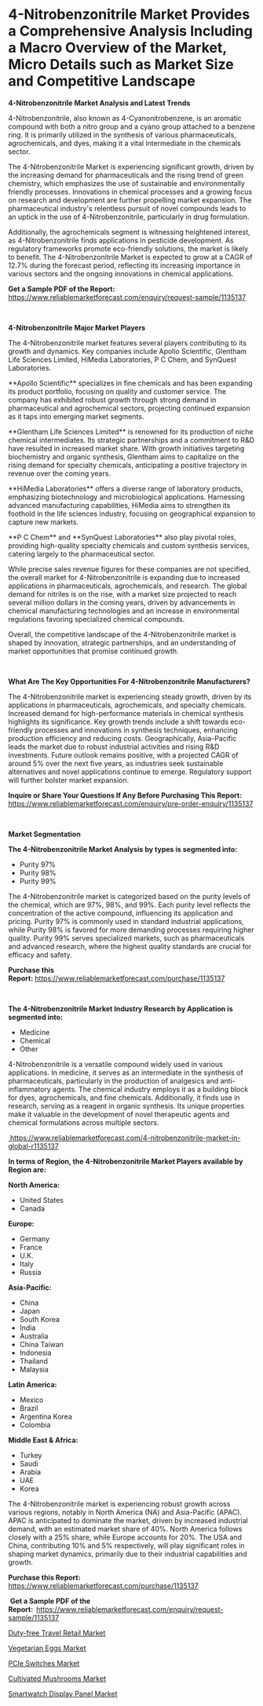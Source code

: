 <p><h1>4-Nitrobenzonitrile Market Provides a Comprehensive Analysis Including a Macro Overview of the Market, Micro Details such as Market Size and Competitive Landscape</h1></p><p><strong>4-Nitrobenzonitrile Market Analysis and Latest Trends</strong></p>
<p><p>4-Nitrobenzonitrile, also known as 4-Cyanonitrobenzene, is an aromatic compound with both a nitro group and a cyano group attached to a benzene ring. It is primarily utilized in the synthesis of various pharmaceuticals, agrochemicals, and dyes, making it a vital intermediate in the chemicals sector.</p><p>The 4-Nitrobenzonitrile Market is experiencing significant growth, driven by the increasing demand for pharmaceuticals and the rising trend of green chemistry, which emphasizes the use of sustainable and environmentally friendly processes. Innovations in chemical processes and a growing focus on research and development are further propelling market expansion. The pharmaceutical industry's relentless pursuit of novel compounds leads to an uptick in the use of 4-Nitrobenzonitrile, particularly in drug formulation.</p><p>Additionally, the agrochemicals segment is witnessing heightened interest, as 4-Nitrobenzonitrile finds applications in pesticide development. As regulatory frameworks promote eco-friendly solutions, the market is likely to benefit. The 4-Nitrobenzonitrile Market is expected to grow at a CAGR of 12.7% during the forecast period, reflecting its increasing importance in various sectors and the ongoing innovations in chemical applications.</p></p>
<p><strong>Get a Sample PDF of the Report:&nbsp;</strong> <a href="https://www.reliablemarketforecast.com/enquiry/request-sample/1135137?utm_campaign=1141&utm_medium=2&utm_source=Github&utm_content=ia&utm_term=09102024&utm_id=4-nitrobenzonitrile">https://www.reliablemarketforecast.com/enquiry/request-sample/1135137</a></p>
<p>&nbsp;</p>
<p><strong>4-Nitrobenzonitrile Major Market Players</strong></p>
<p><p>The 4-Nitrobenzonitrile market features several players contributing to its growth and dynamics. Key companies include Apollo Scientific, Glentham Life Sciences Limited, HiMedia Laboratories, P C Chem, and SynQuest Laboratories. </p><p>**Apollo Scientific** specializes in fine chemicals and has been expanding its product portfolio, focusing on quality and customer service. The company has exhibited robust growth through strong demand in pharmaceutical and agrochemical sectors, projecting continued expansion as it taps into emerging market segments.</p><p>**Glentham Life Sciences Limited** is renowned for its production of niche chemical intermediates. Its strategic partnerships and a commitment to R&D have resulted in increased market share. With growth initiatives targeting biochemistry and organic synthesis, Glentham aims to capitalize on the rising demand for specialty chemicals, anticipating a positive trajectory in revenue over the coming years.</p><p>**HiMedia Laboratories** offers a diverse range of laboratory products, emphasizing biotechnology and microbiological applications. Harnessing advanced manufacturing capabilities, HiMedia aims to strengthen its foothold in the life sciences industry, focusing on geographical expansion to capture new markets.</p><p>**P C Chem** and **SynQuest Laboratories** also play pivotal roles, providing high-quality specialty chemicals and custom synthesis services, catering largely to the pharmaceutical sector. </p><p>While precise sales revenue figures for these companies are not specified, the overall market for 4-Nitrobenzonitrile is expanding due to increased applications in pharmaceuticals, agrochemicals, and research. The global demand for nitriles is on the rise, with a market size projected to reach several million dollars in the coming years, driven by advancements in chemical manufacturing technologies and an increase in environmental regulations favoring specialized chemical compounds. </p><p>Overall, the competitive landscape of the 4-Nitrobenzonitrile market is shaped by innovation, strategic partnerships, and an understanding of market opportunities that promise continued growth.</p></p>
<p>&nbsp;</p>
<p><strong>What Are The Key Opportunities For 4-Nitrobenzonitrile Manufacturers?</strong></p>
<p><p>The 4-Nitrobenzonitrile market is experiencing steady growth, driven by its applications in pharmaceuticals, agrochemicals, and specialty chemicals. Increased demand for high-performance materials in chemical synthesis highlights its significance. Key growth trends include a shift towards eco-friendly processes and innovations in synthesis techniques, enhancing production efficiency and reducing costs. Geographically, Asia-Pacific leads the market due to robust industrial activities and rising R&D investments. Future outlook remains positive, with a projected CAGR of around 5% over the next five years, as industries seek sustainable alternatives and novel applications continue to emerge. Regulatory support will further bolster market expansion.</p></p>
<p><strong>Inquire or Share Your Questions If Any Before Purchasing This Report:</strong> <a href="https://www.reliablemarketforecast.com/enquiry/pre-order-enquiry/1135137?utm_campaign=1141&utm_medium=2&utm_source=Github&utm_content=ia&utm_term=09102024&utm_id=4-nitrobenzonitrile">https://www.reliablemarketforecast.com/enquiry/pre-order-enquiry/1135137</a></p>
<p>&nbsp;</p>
<p><strong>Market Segmentation</strong></p>
<p><strong>The 4-Nitrobenzonitrile Market Analysis by types is segmented into:</strong></p>
<p><ul><li>Purity 97%</li><li>Purity 98%</li><li>Purity 99%</li></ul></p>
<p><p>The 4-Nitrobenzonitrile market is categorized based on the purity levels of the chemical, which are 97%, 98%, and 99%. Each purity level reflects the concentration of the active compound, influencing its application and pricing. Purity 97% is commonly used in standard industrial applications, while Purity 98% is favored for more demanding processes requiring higher quality. Purity 99% serves specialized markets, such as pharmaceuticals and advanced research, where the highest quality standards are crucial for efficacy and safety.</p></p>
<p><strong>Purchase this Report:&nbsp;</strong><a href="https://www.reliablemarketforecast.com/purchase/1135137?utm_campaign=1141&utm_medium=2&utm_source=Github&utm_content=ia&utm_term=09102024&utm_id=4-nitrobenzonitrile">https://www.reliablemarketforecast.com/purchase/1135137</a></p>
<p>&nbsp;</p>
<p><strong>The 4-Nitrobenzonitrile Market Industry Research by Application is segmented into:</strong></p>
<p><ul><li>Medicine</li><li>Chemical</li><li>Other</li></ul></p>
<p><p>4-Nitrobenzonitrile is a versatile compound widely used in various applications. In medicine, it serves as an intermediate in the synthesis of pharmaceuticals, particularly in the production of analgesics and anti-inflammatory agents. The chemical industry employs it as a building block for dyes, agrochemicals, and fine chemicals. Additionally, it finds use in research, serving as a reagent in organic synthesis. Its unique properties make it valuable in the development of novel therapeutic agents and chemical formulations across multiple sectors.</p></p>
<p><a href="https://www.reliablemarketforecast.com/4-nitrobenzonitrile-market-in-global-r1135137?utm_campaign=1141&utm_medium=2&utm_source=Github&utm_content=ia&utm_term=09102024&utm_id=4-nitrobenzonitrile">&nbsp;https://www.reliablemarketforecast.com/4-nitrobenzonitrile-market-in-global-r1135137</a></p>
<p><strong>In terms of Region, the 4-Nitrobenzonitrile Market Players available by Region are:</strong></p>
<p>
    <p> <strong> North America: </strong>
        <ul>
            <li>United States</li>
            <li>Canada</li>
        </ul>
        </p> 
    <p> <strong> Europe: </strong>
        <ul>
            <li>Germany</li>
            <li>France</li>
            <li>U.K.</li>
            <li>Italy</li>
            <li>Russia</li>
        </ul>
        </p> 
    <p> <strong> Asia-Pacific: </strong>
        <ul>
            <li>China</li>
            <li>Japan</li>
            <li>South Korea</li>
            <li>India</li>
            <li>Australia</li>
            <li>China Taiwan</li>
            <li>Indonesia</li>
            <li>Thailand</li>
            <li>Malaysia</li>
        </ul>
        </p> 
    <p> <strong> Latin America: </strong>
        <ul>
            <li>Mexico</li>
            <li>Brazil</li>
            <li>Argentina Korea</li>
            <li>Colombia</li>
        </ul>
        </p> 
    <p> <strong> Middle East & Africa: </strong>
        <ul>
            <li>Turkey</li>
            <li>Saudi</li>
            <li>Arabia</li>
            <li>UAE</li>
            <li>Korea</li>
        </ul>
    </p>
    </p>
<p><p>The 4-Nitrobenzonitrile market is experiencing robust growth across various regions, notably in North America (NA) and Asia-Pacific (APAC). APAC is anticipated to dominate the market, driven by increased industrial demand, with an estimated market share of 40%. North America follows closely with a 25% share, while Europe accounts for 20%. The USA and China, contributing 10% and 5% respectively, will play significant roles in shaping market dynamics, primarily due to their industrial capabilities and growth.</p></p>
<p><strong>Purchase this Report: </strong><a href="https://www.reliablemarketforecast.com/purchase/1135137?utm_campaign=1141&utm_medium=2&utm_source=Github&utm_content=ia&utm_term=09102024&utm_id=4-nitrobenzonitrile">https://www.reliablemarketforecast.com/purchase/1135137</a></p>
<p>&nbsp;<strong>Get a Sample PDF of the Report:&nbsp;&nbsp;</strong><a href="https://www.reliablemarketforecast.com/enquiry/request-sample/1135137?utm_campaign=1141&utm_medium=2&utm_source=Github&utm_content=ia&utm_term=09102024&utm_id=4-nitrobenzonitrile">https://www.reliablemarketforecast.com/enquiry/request-sample/1135137</a></p>
<p><strong></strong></p>
<p><p><a href="https://github.com/alisia4sskil/Market-Research-Report-List-1/blob/main/duty-free-travel-retail-market.md?utm_campaign=1141&utm_medium=2&utm_source=Github&utm_content=ia&utm_term=09102024&utm_id=4-nitrobenzonitrile">Duty-free Travel Retail Market</a></p><p><a href="https://issuu.com/reportprime-2/docs/vegetarian-eggs-market-size-2030.pp_4e86d1a2901270?utm_campaign=1141&utm_medium=2&utm_source=Github&utm_content=ia&utm_term=09102024&utm_id=4-nitrobenzonitrile">Vegetarian Eggs Market</a></p><p><a href="https://www.linkedin.com/pulse/pcie-switches-market-size-share-growth-analysis-type-application-ct0tf?utm_campaign=1141&utm_medium=2&utm_source=Github&utm_content=ia&utm_term=09102024&utm_id=4-nitrobenzonitrile">PCIe Switches Market</a></p><p><a href="https://issuu.com/reportprime-2/docs/cultivated-mushrooms-market-size-20_201477bebb430c?utm_campaign=1141&utm_medium=2&utm_source=Github&utm_content=ia&utm_term=09102024&utm_id=4-nitrobenzonitrile">Cultivated Mushrooms Market</a></p><p><a href="https://www.linkedin.com/pulse/smartwatch-display-panel-market-size-share-growth-analysis-dzw2f?utm_campaign=1141&utm_medium=2&utm_source=Github&utm_content=ia&utm_term=09102024&utm_id=4-nitrobenzonitrile">Smartwatch Display Panel Market</a></p></p>
